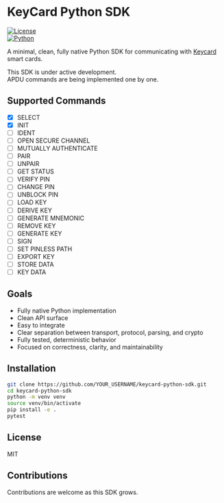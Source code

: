 # KeyCard Python SDK

[![License](https://img.shields.io/badge/license-MIT-blue.svg)](LICENSE)  
[![Python](https://img.shields.io/badge/python-3.13.3-blue.svg)](https://www.python.org/downloads/)

A minimal, clean, fully native Python SDK for communicating with [Keycard](https://keycard.tech) smart cards.

This SDK is under active development.  
APDU commands are being implemented one by one.

## Supported Commands

- [x] SELECT
- [x] INIT
- [ ] IDENT
- [ ] OPEN SECURE CHANNEL
- [ ] MUTUALLY AUTHENTICATE
- [ ] PAIR
- [ ] UNPAIR
- [ ] GET STATUS
- [ ] VERIFY PIN
- [ ] CHANGE PIN
- [ ] UNBLOCK PIN
- [ ] LOAD KEY
- [ ] DERIVE KEY
- [ ] GENERATE MNEMONIC
- [ ] REMOVE KEY
- [ ] GENERATE KEY
- [ ] SIGN
- [ ] SET PINLESS PATH
- [ ] EXPORT KEY
- [ ] STORE DATA
- [ ] KEY DATA

## Goals

- Fully native Python implementation
- Clean API surface
- Easy to integrate
- Clear separation between transport, protocol, parsing, and crypto
- Fully tested, deterministic behavior
- Focused on correctness, clarity, and maintainability

## Installation

```bash
git clone https://github.com/YOUR_USERNAME/keycard-python-sdk.git
cd keycard-python-sdk
python -m venv venv
source venv/bin/activate
pip install -e .
pytest
```

## License

MIT

## Contributions

Contributions are welcome as this SDK grows.